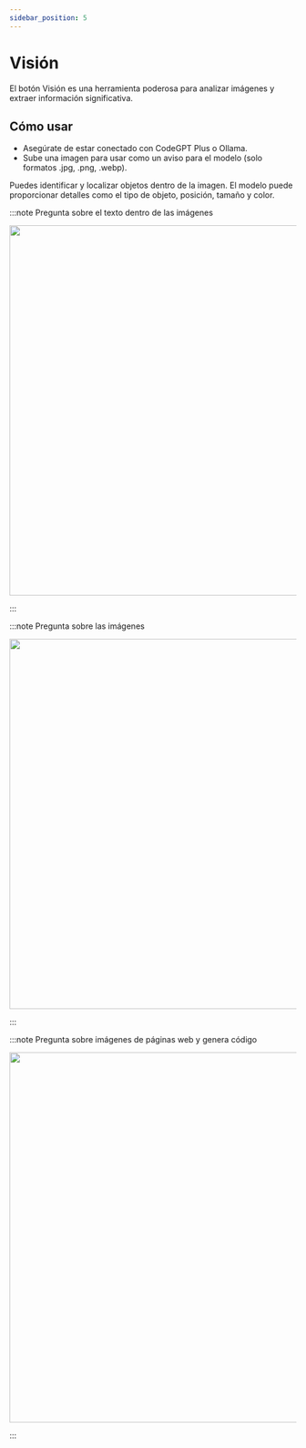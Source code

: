 ```yaml
---
sidebar_position: 5
---
```


# Visión

El botón Visión es una herramienta poderosa para analizar imágenes y extraer información significativa.

## Cómo usar

- Asegúrate de estar conectado con CodeGPT Plus o Ollama.
- Sube una imagen para usar como un aviso para el modelo (solo formatos .jpg, .png, .webp).

Puedes identificar y localizar objetos dentro de la imagen. El modelo puede proporcionar detalles como el tipo de objeto, posición, tamaño y color.

:::note Pregunta sobre el texto dentro de las imágenes
<p align="center">
  <img width="800" height="650" src="https://github.com/user-attachments/assets/1afdec55-3bed-4f12-af94-6ea1e425505a"/>
</p>
:::

:::note Pregunta sobre las imágenes
<p align="center">
  <img width="800" height="650" src="https://github.com/user-attachments/assets/c94b808c-48b6-4b74-b9ad-30b474d3f84e"/>
</p>
:::

:::note Pregunta sobre imágenes de páginas web y genera código
<p align="center">
  <img width="800" height="650" src="https://github.com/user-attachments/assets/8c189ca6-106c-4f21-b928-0a8f94d0cf26"/>
</p>
:::
